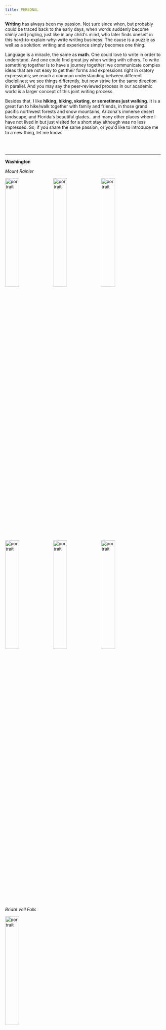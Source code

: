 ```yaml
---
title: PERSONAL
---
```


**Writing** has always been my passion. Not sure since when, but probably could be traced back to the early days, when words suddenly become shinly and jingling, just like in any child's mind, who later finds oneself in this hard-to-explain-why-write writing business. The cause is a puzzle as well as a solution: writing and experience simply becomes one thing. 


Language is a miracle, the same as **math**. One could love to write in order to understand. And one could find great joy when writing with others. To write something together is to have a journey together: we communicate complex ideas that are not easy to get their forms and expressions right in oratory expressions; we reach a common understanding between different disciplines; we see things differently, but now strive for the same direction in parallel. And you may say the peer-reviewed process in our academic world is a larger concept of this joint writing process.


Besides that, I like **hiking, biking, skating, or sometimes just walking**. It is a great fun to hike/walk together with family and friends, in those grand pacific northwest forests and snow mountains, Arizona's immerse desert landscape, and Florida's beautiful glades...and many other places where I have not lived in but just visited for a short stay although was no less impressed. So, if you share the same passion, or you'd like to introduce me to a new thing, let me know.


<br><br>

___

**Washington** 

*Mount Rainier*

<img src='./images/Dec in Mount Rainer 2.JPG' alt='portrait' style="width:30%" align="center"/>

<img src='./images/Marmot in Mount Rainer.JPG' alt='portrait' style="width:30%" align="center"/>

<img src='./images/Meadow in Mount Rainer.JPG' alt='portrait' style="width:30%" align="center"/>

<img src='./images/Misty alley in Mount Rainer.JPG' alt='portrait' style="width:30%" align="center"/>

<img src='./images/Mount Rainer.JPG' alt='portrait' style="width:30%" align="center"/>

<img src='./images/Mount Rainer 2.JPG' alt='portrait' style="width:30%" align="center"/>


*Bridal Veil Falls*

<img src='./images/Bridal Veil Falls.JPG' alt='portrait' style="width:30%" align="center"/>

*Lake Cushman*

<img src='./images/Lake cushman in WA.JPG' alt='portrait' style="width:30%" align="center"/>

*Lake Serene*

<img src='./images/Lake Serena.JPG' alt='portrait' style="width:30%" align="center"/>

*Tiger Mountain*

<img src='./images/Mount Si.JPG' alt='portrait' style="width:30%" align="center"/>

*Rattlesnake Mountain*

<img src='./images/Rattlesnake Mount.JPG' alt='portrait' style="width:30%" align="center"/>

*Strawberry picking in Bailey Farm in Snohomish WA*

<img src='./images/Strawberry picking in Bailey Farm in Snohomish WA.JPG' alt='portrait' style="width:30%" align="center"/>

*UW Fountain*

<img src='./images/UW Fountain sunny day.JPG' alt='portrait' style="width:30%" align="center"/>

<img src='./images/UW Fountain.JPG' alt='portrait' style="width:30%" align="center"/>

*WA Forest*

<img src='./images/WA Forest.JPG' alt='portrait' style="width:30%" align="center"/>

*Wallace Falls*

<img src='./images/Wallace fall.JPG' alt='portrait' style="width:30%" align="center"/>

*Horses around the corner* 

<img src='./images/Horse in the neiborhood.JPG' alt='portrait' style="width:30%" align="center"/>


<br><br>

___


**Florida** 

*An alligator whisperer in Everglades* 

<img src='./images/Allagator whisper in Everglades.JPG' alt='portrait' style="width:30%" align="center"/>

*Honeymoon Beach*

<img src='./images/Honeymoon Beach.JPG' alt='portrait' style="width:30%" align="center"/>

*Dry Tortugas National Park*

<img src='./images/Dry Tortugas National Park 1.JPG' alt='portrait' style="width:30%" align="center"/>
<img src='./images/Dry Tortugas National Park 2.JPG' alt='portrait' style="width:30%" align="center"/>

*Cats in Hemingway's old house in Key West* 

<img src='./images/Cat in Hemingway old house in Key West.JPG' alt='portrait' style="width:30%" align="center"/>

*Clearwater Beach*

<img src='./images/Clearwater Beach.JPG' alt='portrait' style="width:30%" align="center"/>


<br><br>

___


**Arizona** 

*Arizona Cactus*

<img src='./images/Arizona Cactus.jpg' alt='portrait' style="width:30%" align="center"/>

*Superstition Mountain*

<img src='./images/Superstition Mount.jpg' alt='portrait' style="width:30%" align="center"/>
<img src='./images/Superstition Mount 2.jpg' alt='portrait' style="width:30%" align="center"/>
<img src='./images/Superstition Mount 3.jpg' alt='portrait' style="width:30%" align="center"/>
 

<br><br>

___




**A half-hearted gardener**

<img src='./images/Garden Japanese Maple2.JPG' alt='portrait' style="width:30%" align="center"/>
<img src='./images/Garden Rose.JPG' alt='portrait' style="width:30%" align="center"/>
<img src='./images/Garden Azalea.JPG' alt='portrait' style="width:30%" align="center"/>


